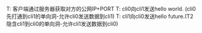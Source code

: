 T: 客户端通过服务器获取对方的公网IP+PORT
T: cli0向cli1发送hello world. (cli0先打通到cli1的单向洞-允许cli0发送数据到cli1)
T: cli1向cli0发送hello future.(T2隐含cli1到cli0的单向洞-允许cli1发送数据到cli0)
